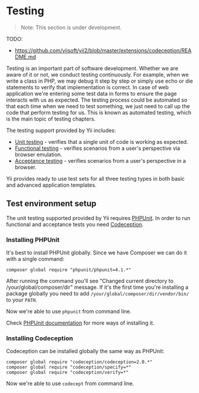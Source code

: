 Testing
=======

> Note: This section is under development.

TODO:

- https://github.com/yiisoft/yii2/blob/master/extensions/codeception/README.md

Testing is an important part of software development. Whether we are aware of it or not, we conduct testing continuously.
For example, when we write a class in PHP, we may debug it step by step or simply use echo or die statements to verify
that implementation is correct. In case of web application we're entering some test data in forms to ensure the page
interacts with us as expected. The testing process could be automated so that each time when we need to test something,
we just need to call up the code that perform testing for us. This is known as automated testing, which is the main topic
of testing chapters.

The testing support provided by Yii includes:

- [Unit testing](test-unit.md) - verifies that a single unit of code is working as expected.
- [Functional testing](test-functional.md) - verifies scenarios from a user's perspective via browser emulation.
- [Acceptance testing](test-acceptance.md) - verifies scenarios from a user's perspective in a browser.

Yii provides ready to use test sets for all three testing types in both basic and advanced application templates.  

Test environment setup
----------------------

The unit testing supported provided by Yii requires [PHPUnit](http://phpunit.de/). In order to run functional and
acceptance tests you need [Codeception](http://codeception.com/).

### Installing PHPUnit

It's best to install PHPUnit globally. Since we have Composer we can do it with a single command:

```
composer global require "phpunit/phpunit=4.1.*"
```

After running the command you'll see "Changed current directory to /your/global/composer/dir" message. If it's the
first time you're installing a package globally you need to add `/your/global/composer/dir/vendor/bin/` to your `PATH`.

Now we're able to use `phpunit` from command line.

Check [PHPUnit documentation](http://phpunit.de/manual/current/en/installation.html) for more ways of installing it.

### Installing Codeception

Codeception can be installed globally the same way as PHPUnit:

```
composer global require "codeception/codeception=2.0.*"
composer global require "codeception/specify=*"
composer global require "codeception/verify=*"
```

Now we're able to use `codecept` from command line.
